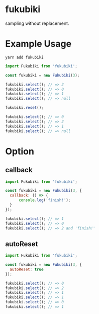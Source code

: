 # fukubiki
sampling without replacement.

# Example Usage

```
yarn add fukubiki
```

```javascript
import Fukubiki from 'fukubiki';

const fukubiki = new Fukubiki(3);

fukubiki.select(); // => 2
fukubiki.select(); // => 0
fukubiki.select(); // => 1
fukubiki.select(); // => null

fukubiki.reset();

fukubiki.select(); // => 0
fukubiki.select(); // => 2
fukubiki.select(); // => 1
fukubiki.select(); // => null
```


# Option

## callback

```javascript
import Fukubiki from 'fukubiki';

const fukubiki = new Fukubiki(3, {
  callback: () => {
      console.log('finish!');
  }
});

fukubiki.select(); // => 1
fukubiki.select(); // => 0
fukubiki.select(); // => 2 and 'finish!'
```

## autoReset

```javascript
import Fukubiki from 'fukubiki';

const fukubiki = new Fukubiki(3, {
  autoReset: true
});

fukubiki.select(); // => 0
fukubiki.select(); // => 2
fukubiki.select(); // => 1
fukubiki.select(); // => 1
fukubiki.select(); // => 0
fukubiki.select(); // => 1
```
